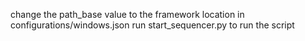 change the path_base value to the framework location in configurations/windows.json
run start_sequencer.py to run the script
